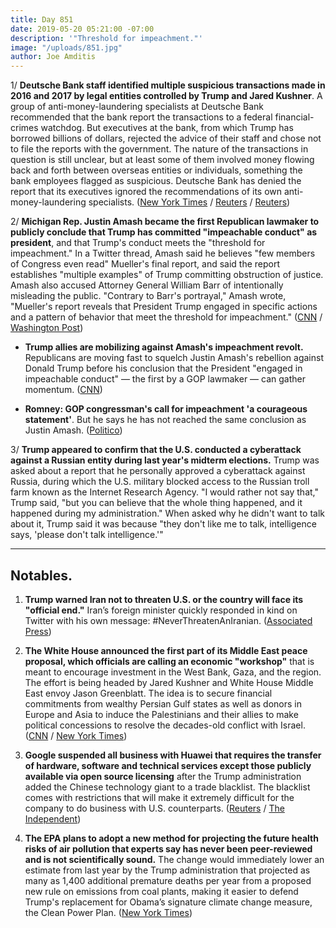 ```yaml
---
title: Day 851
date: 2019-05-20 05:21:00 -07:00
description: '"Threshold for impeachment."'
image: "/uploads/851.jpg"
author: Joe Amditis
---
```


1/ **Deutsche Bank staff identified multiple suspicious transactions made in 2016 and 2017 by legal entities controlled by Trump and Jared Kushner**. A group of anti-money-laundering specialists at Deutsche Bank recommended that the bank report the transactions to a federal financial-crimes watchdog. But executives at the bank, from which Trump has borrowed billions of dollars, rejected the advice of their staff and chose not to file the reports with the government. The nature of the transactions in question is still unclear, but at least some of them involved money flowing back and forth between overseas entities or individuals, something the bank employees flagged as suspicious. Deutsche Bank has denied the report that its executives ignored the recommendations of its own anti-money-laundering specialists. ([New York Times](https://www.nytimes.com/2019/05/19/business/deutsche-bank-trump-kushner.html) / [Reuters](https://www.reuters.com/article/us-usa-trump-deutsche-bank-idUSKCN1SP0PB) / [Reuters](https://www.reuters.com/article/us-usa-trump-deutsche-bank-report-idUSKCN1SQ0F8))

2/ **Michigan Rep. Justin Amash became the first Republican lawmaker to publicly conclude that Trump has committed "impeachable conduct" as president**, and that Trump's conduct meets the "threshold for impeachment." In a Twitter thread, Amash said he believes "few members  of Congress even read" Mueller's final report, and said the report establishes "multiple examples" of Trump committing obstruction of justice. Amash also accused Attorney General William Barr of intentionally misleading the public. "Contrary to Barr's portrayal," Amash wrote, "Mueller's report reveals that President Trump engaged in specific actions and a pattern of behavior that meet the threshold for impeachment." ([CNN](https://www.cnn.com/2019/05/18/politics/justin-amash-trump-impeachable-conduct/index.html) / [Washington Post](https://www.washingtonpost.com/politics/republican-rep-justin-amash-says-trump-should-be-impeached/2019/05/18/be3c3b3c-79a6-11e9-bd25-c989555e7766_story.html?noredirect=on))

* **Trump allies are mobilizing against Amash's impeachment revolt.** Republicans are moving fast to squelch Justin Amash's rebellion against Donald Trump before his conclusion that the President "engaged in impeachable conduct" — the first by a GOP lawmaker — can gather momentum. ([CNN](https://www.cnn.com/2019/05/20/politics/trump-amash-impeachment-conclusion/index.html))

* **Romney: GOP congressman's call for impeachment 'a courageous statement'**. But he says he has not reached the same conclusion as Justin Amash. ([Politico](https://www.politico.com/story/2019/05/19/mitt-romney-justin-amash-impeachment-trump-1332853))

3/ **Trump appeared to confirm that the U.S. conducted a cyberattack against a Russian entity during last year's midterm elections.** Trump was asked about a report that he personally approved a cyberattack against Russia, during which the U.S. military blocked access to the Russian troll farm known as the Internet Research Agency. "I would rather not say that," Trump said, "but you can believe that the whole thing happened, and it happened during my administration." When asked why he didn't want to talk about it, Trump said it was because "they don't like me to talk, intelligence says, 'please don't talk intelligence.'"

---

## Notables.

1. **Trump warned Iran not to threaten U.S. or the country will face its "official end."** Iran’s foreign minister quickly responded in kind on Twitter with his own message: #NeverThreatenAnIranian. ([Associated Press](https://apnews.com/e46d3bdff2bd48d9a6a87a6752e6be6f))

2. **The White House announced the first part of its Middle East peace proposal, which officials are calling an economic "workshop"** that is meant to encourage investment in the West Bank, Gaza, and the region. The effort is being headed by Jared Kushner and White House Middle East envoy Jason Greenblatt. The idea is to secure financial commitments from wealthy Persian Gulf states as well as donors in Europe and Asia to induce the Palestinians and their allies to make political concessions to resolve the decades-old conflict with Israel. ([CNN](https://www.cnn.com/2019/05/19/politics/white-house-middle-east-peace-proposal/index.html) / [New York Times](https://www.nytimes.com/2019/05/19/us/politics/trump-middle-east-peace-plan.html))

3. **Google suspended all business with Huawei that requires the transfer of hardware, software and technical services except those publicly available via open source licensing** after the Trump administration added the Chinese technology giant to a trade blacklist. The blacklist comes with restrictions that will make it extremely difficult for the company to do business with U.S. counterparts. ([Reuters](https://www.reuters.com/article/us-huawei-tech-alphabet-exclusive-idUSKCN1SP0NB) / [The Independent](https://www.independent.co.uk/life-style/gadgets-and-tech/news/google-huawei-phone-android-updates-trump-block-coverage-a8921621.html))

4. **The EPA plans to adopt a new method for projecting the future health risks of air pollution that experts say has never been peer-reviewed and is not scientifically sound.** The change would immediately lower an estimate from last year by the Trump administration that projected as many as 1,400 additional premature deaths per year from a proposed new rule on emissions from coal plants, making it easier to defend Trump's replacement for Obama’s signature climate change measure, the Clean Power Plan. ([New York Times](https://www.nytimes.com/2019/05/20/climate/epa-air-pollution-deaths.html))